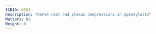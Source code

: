 ```yaml
---
ICD10: G552
Description: "Nerve root and plexus compressions in spondylosis"
Matters: No
Weight: 0
---
```

